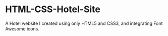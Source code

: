 # HTML-CSS-Hotel-Site
A Hotel website I created using only HTML5 and CSS3, and integrating Font Awesome icons.
